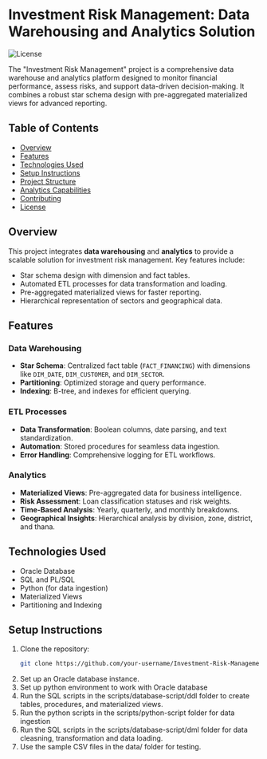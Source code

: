 # Investment Risk Management: Data Warehousing and Analytics Solution

![License](https://img.shields.io/badge/license-MIT-blue.svg)

The "Investment Risk Management" project is a comprehensive data warehouse and analytics platform designed to monitor financial performance, assess risks, and support data-driven decision-making. It combines a robust star schema design with pre-aggregated materialized views for advanced reporting.

## Table of Contents
- [Overview](#overview)
- [Features](#features)
- [Technologies Used](#technologies-used)
- [Setup Instructions](#setup-instructions)
- [Project Structure](#project-structure)
- [Analytics Capabilities](#analytics-capabilities)
- [Contributing](#contributing)
- [License](#license)

## Overview
This project integrates **data warehousing** and **analytics** to provide a scalable solution for investment risk management. Key features include:
- Star schema design with dimension and fact tables.
- Automated ETL processes for data transformation and loading.
- Pre-aggregated materialized views for faster reporting.
- Hierarchical representation of sectors and geographical data.

## Features
### Data Warehousing
- **Star Schema**: Centralized fact table (`FACT_FINANCING`) with dimensions like `DIM_DATE`, `DIM_CUSTOMER`, and `DIM_SECTOR`.
- **Partitioning**: Optimized storage and query performance.
- **Indexing**: B-tree, and indexes for efficient querying.

### ETL Processes
- **Data Transformation**: Boolean columns, date parsing, and text standardization.
- **Automation**: Stored procedures for seamless data ingestion.
- **Error Handling**: Comprehensive logging for ETL workflows.

### Analytics
- **Materialized Views**: Pre-aggregated data for business intelligence.
- **Risk Assessment**: Loan classification statuses and risk weights.
- **Time-Based Analysis**: Yearly, quarterly, and monthly breakdowns.
- **Geographical Insights**: Hierarchical analysis by division, zone, district, and thana.

## Technologies Used
- Oracle Database
- SQL and PL/SQL
- Python (for data ingestion)
- Materialized Views
- Partitioning and Indexing

## Setup Instructions
1. Clone the repository:
   ```bash
   git clone https://github.com/your-username/Investment-Risk-Management-Analytics.git
2. Set up an Oracle database instance.
3. Set up python environment to work with Oracle database
4. Run the SQL scripts in the scripts/database-script/ddl folder to create tables, procedures, and materialized views.
5. Run the python scripts in the scripts/python-script folder for data ingestion
6. Run the SQL scripts in the scripts/database-script/dml folder for data cleasning, transformation and data loading.
7. Use the sample CSV files in the data/ folder for testing.
